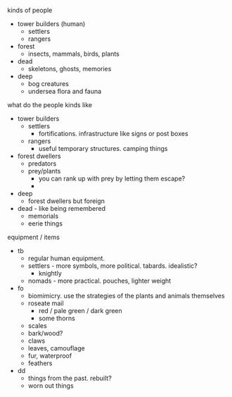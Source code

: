 kinds of people
- tower builders (human)
	- settlers
	- rangers
- forest
	- insects, mammals, birds, plants
- dead
	- skeletons, ghosts, memories
- deep
	- bog creatures
	- undersea flora and fauna

what do the people kinds like
- tower builders
	- settlers
		- fortifications. infrastructure like signs or post boxes
	- rangers
		- useful temporary structures. camping things
- forest dwellers
	- predators
	- prey/plants
		- you can rank up with prey by letting them escape?
		- 
- deep
	- forest dwellers but foreign
- dead - like being remembered
	- memorials
	- eerie things

equipment / items
- tb
	- regular human equipment.
	- settlers - more symbols, more political. tabards. idealistic?
		- knightly
	- nomads - more practical. pouches, lighter weight
- fo
	- biomimicry. use the strategies of the plants and animals themselves
	- roseate mail
		- red / pale green / dark green
		- some thorns
	- scales
	- bark/wood?
	- claws
	- leaves, camouflage 
	- fur, waterproof
	- feathers
- dd
	- things from the past. rebuilt?
	- worn out things 
